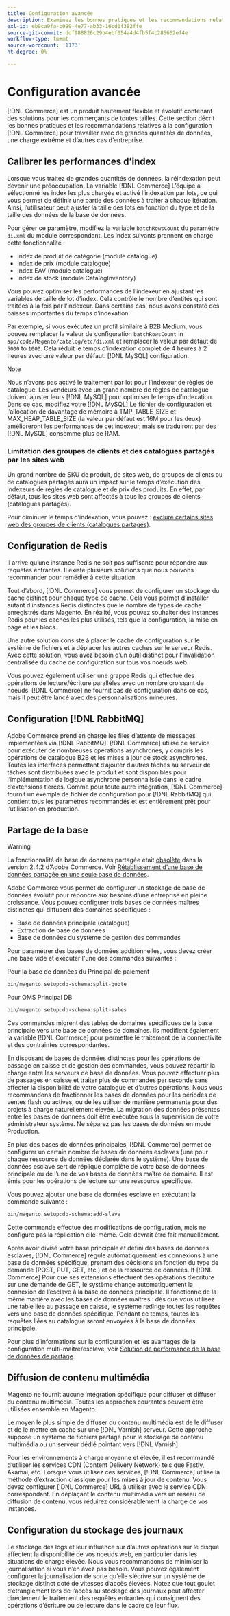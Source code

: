 ```yaml
---
title: Configuration avancée
description: Examinez les bonnes pratiques et les recommandations relatives aux systèmes d’entreprise de grande taille conçus pour traiter de grands volumes de données.
exl-id: eb9ca9fa-b099-4e77-ab33-16cd0f382ffe
source-git-commit: ddf988826c29b4ebf054a4d4fb5f4c285662ef4e
workflow-type: tm+mt
source-wordcount: '1173'
ht-degree: 0%

---
```


# Configuration avancée

[!DNL Commerce] est un produit hautement flexible et évolutif contenant des solutions pour les commerçants de toutes tailles. Cette section décrit les bonnes pratiques et les recommandations relatives à la configuration [!DNL Commerce] pour travailler avec de grandes quantités de données, une charge extrême et d’autres cas d’entreprise.

## Calibrer les performances d’index

Lorsque vous traitez de grandes quantités de données, la réindexation peut devenir une préoccupation. La variable [!DNL Commerce] L’équipe a sélectionné les index les plus chargés et activé l’indexation par lots, ce qui vous permet de définir une partie des données à traiter à chaque itération. Ainsi, l’utilisateur peut ajuster la taille des lots en fonction du type et de la taille des données de la base de données.

Pour gérer ce paramètre, modifiez la variable `batchRowsCount` du paramètre `di.xml` du module correspondant. Les index suivants prennent en charge cette fonctionnalité :

* Index de produit de catégorie (module catalogue)
* Index de prix (module catalogue)
* Index EAV (module catalogue)
* Index de stock (module CatalogInventory)

Vous pouvez optimiser les performances de l’indexeur en ajustant les variables de taille de lot d’index. Cela contrôle le nombre d’entités qui sont traitées à la fois par l’indexeur. Dans certains cas, nous avons constaté des baisses importantes du temps d’indexation.

Par exemple, si vous exécutez un profil similaire à B2B Medium, vous pouvez remplacer la valeur de configuration `batchRowsCount` in `app/code/Magento/catalog/etc/di.xml` et remplacer la valeur par défaut de `5000` to `1000`. Cela réduit le temps d’indexation complet de 4 heures à 2 heures avec une valeur par défaut. [!DNL MySQL] configuration.

>[!NOTE]
>
>Nous n’avons pas activé le traitement par lot pour l’indexeur de règles de catalogue. Les vendeurs avec un grand nombre de règles de catalogue doivent ajuster leurs [!DNL MySQL] pour optimiser le temps d’indexation. Dans ce cas, modifiez votre [!DNL MySQL] Le fichier de configuration et l’allocation de davantage de mémoire à TMP_TABLE_SIZE et MAX_HEAP_TABLE_SIZE (la valeur par défaut est 16M pour les deux) amélioreront les performances de cet indexeur, mais se traduiront par des [!DNL MySQL] consomme plus de RAM.

### Limitation des groupes de clients et des catalogues partagés par les sites web

Un grand nombre de SKU de produit, de sites web, de groupes de clients ou de catalogues partagés aura un impact sur le temps d’exécution des indexeurs de règles de catalogue et de prix des produits. En effet, par défaut, tous les sites web sont affectés à tous les groupes de clients (catalogues partagés).

Pour diminuer le temps d’indexation, vous pouvez : [exclure certains sites web des groupes de clients (catalogues partagés)](https://developer.adobe.com/commerce/php/development/components/indexing/optimization/#customer-group-limitations-by-websites).

## Configuration de Redis

Il arrive qu’une instance Redis ne soit pas suffisante pour répondre aux requêtes entrantes. Il existe plusieurs solutions que nous pouvons recommander pour remédier à cette situation.

Tout d’abord, [!DNL Commerce] vous permet de configurer un stockage du cache distinct pour chaque type de cache. Cela vous permet d’installer autant d’instances Redis distinctes que le nombre de types de cache enregistrés dans Magento. En réalité, vous pouvez souhaiter des instances Redis pour les caches les plus utilisés, tels que la configuration, la mise en page et les blocs.

Une autre solution consiste à placer le cache de configuration sur le système de fichiers et à déplacer les autres caches sur le serveur Redis. Avec cette solution, vous avez besoin d’un outil distinct pour l’invalidation centralisée du cache de configuration sur tous vos noeuds web.

Vous pouvez également utiliser une grappe Redis qui effectue des opérations de lecture/écriture parallèles avec un nombre croissant de noeuds. [!DNL Commerce] ne fournit pas de configuration dans ce cas, mais il peut être lancé avec des personnalisations mineures.

## Configuration [!DNL RabbitMQ]

Adobe Commerce prend en charge les files d’attente de messages implémentées via [!DNL RabbitMQ]. [!DNL Commerce] utilise ce service pour exécuter de nombreuses opérations asynchrones, y compris les opérations de catalogue B2B et les mises à jour de stock asynchrones. Toutes les interfaces permettant d’ajouter d’autres tâches au serveur de tâches sont distribuées avec le produit et sont disponibles pour l’implémentation de logique asynchrone personnalisée dans le cadre d’extensions tierces. Comme pour toute autre intégration, [!DNL Commerce] fournit un exemple de fichier de configuration pour [!DNL RabbitMQ] qui contient tous les paramètres recommandés et est entièrement prêt pour l’utilisation en production.

## Partage de la base

>[!WARNING]
>
>La fonctionnalité de base de données partagée était [obsolète](https://community.magento.com/t5/Magento-DevBlog/Deprecation-of-Split-Database-in-Magento-Commerce/ba-p/465187) dans la version 2.4.2 d’Adobe Commerce. Voir [Rétablissement d’une base de données partagée en une seule base de données](../configuration/storage/revert-split-database.md).

Adobe Commerce vous permet de configurer un stockage de base de données évolutif pour répondre aux besoins d’une entreprise en pleine croissance. Vous pouvez configurer trois bases de données maîtres distinctes qui diffusent des domaines spécifiques :

* Base de données principale (catalogue)
* Extraction de base de données
* Base de données du système de gestion des commandes

Pour paramétrer des bases de données additionnelles, vous devez créer une base vide et exécuter l&#39;une des commandes suivantes :

Pour la base de données du Principal de paiement

```bash
bin/magento setup:db-schema:split-quote
```

Pour OMS Principal DB

```bash
bin/magento setup:db-schema:split-sales
```

Ces commandes migrent des tables de domaines spécifiques de la base principale vers une base de données de domaines. Ils modifient également la variable [!DNL Commerce] pour permettre le traitement de la connectivité et des contraintes correspondantes.

En disposant de bases de données distinctes pour les opérations de passage en caisse et de gestion des commandes, vous pouvez répartir la charge entre les serveurs de base de données. Vous pouvez effectuer plus de passages en caisse et traiter plus de commandes par seconde sans affecter la disponibilité de votre catalogue et d’autres opérations. Nous vous recommandons de fractionner les bases de données pour les périodes de ventes flash ou actives, ou de les utiliser de manière permanente pour des projets à charge naturellement élevée. La migration des données présentes entre les bases de données doit être exécutée sous la supervision de votre administrateur système.  Ne séparez pas les bases de données en mode Production.

En plus des bases de données principales, [!DNL Commerce] permet de configurer un certain nombre de bases de données esclaves (une pour chaque ressource de données déclarée dans le système). Une base de données esclave sert de réplique complète de votre base de données principale ou de l’une de vos bases de données maître de domaine. Il est émis pour les opérations de lecture sur une ressource spécifique.

Vous pouvez ajouter une base de données esclave en exécutant la commande suivante :

```bash
bin/magento setup:db-schema:add-slave
```

Cette commande effectue des modifications de configuration, mais ne configure pas la réplication elle-même. Cela devrait être fait manuellement.

Après avoir divisé votre base principale et défini des bases de données esclaves, [!DNL Commerce] régule automatiquement les connexions à une base de données spécifique, prenant des décisions en fonction du type de demande (POST, PUT, GET, etc.) et de la ressource de données. If [!DNL Commerce] Pour que ses extensions effectuent des opérations d’écriture sur une demande de GET, le système change automatiquement la connexion de l’esclave à la base de données principale. Il fonctionne de la même manière avec les bases de données maîtres : dès que vous utilisez une table liée au passage en caisse, le système redirige toutes les requêtes vers une base de données spécifique. Pendant ce temps, toutes les requêtes liées au catalogue seront envoyées à la base de données principale.

Pour plus d’informations sur la configuration et les avantages de la configuration multi-maître/esclave, voir
[Solution de performance de la base de données de partage](../configuration/storage/multi-master.md).

## Diffusion de contenu multimédia

Magento ne fournit aucune intégration spécifique pour diffuser et diffuser du contenu multimédia. Toutes les approches courantes peuvent être utilisées ensemble en Magento.

Le moyen le plus simple de diffuser du contenu multimédia est de le diffuser et de le mettre en cache sur une [!DNL Varnish] serveur. Cette approche suppose un système de fichiers partagé pour le stockage de contenu multimédia ou un serveur dédié pointant vers [!DNL Varnish].

Pour les environnements à charge moyenne et élevée, il est recommandé d’utiliser les services CDN (Content Delivery Network) tels que Fastly, Akamai, etc. Lorsque vous utilisez ces services, [!DNL Commerce] utilise la méthode d’extraction classique pour les mises à jour de contenu. Vous devez configurer [!DNL Commerce] URL à utiliser avec le service CDN correspondant. En déplaçant le contenu multimédia vers un réseau de diffusion de contenu, vous réduirez considérablement la charge de vos instances.

## Configuration du stockage des journaux

Le stockage des logs et leur influence sur d’autres opérations sur le disque affectent la disponibilité de vos noeuds web, en particulier dans les situations de charge élevée. Nous vous recommandons de minimiser la journalisation si vous n’en avez pas besoin. Vous pouvez également configurer la journalisation de sorte qu’elle s’écrive sur un système de stockage distinct doté de vitesses d’accès élevées. Notez que tout goulet d’étranglement lors de l’accès au stockage des journaux peut affecter directement le traitement des requêtes entrantes qui consignent des opérations d’écriture ou de lecture dans le cadre de leur flux.
